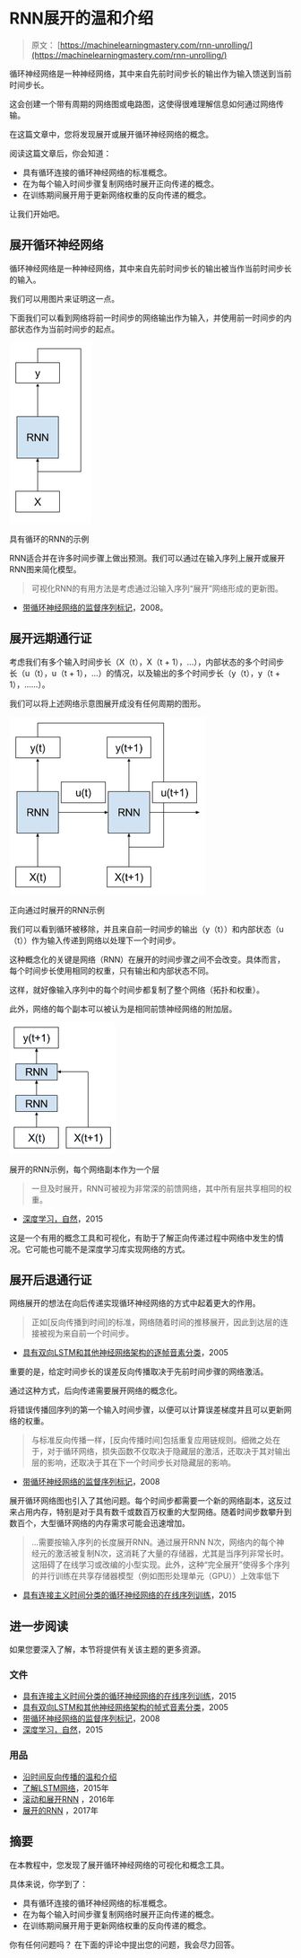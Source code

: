 # RNN展开的温和介绍

> 原文： [https://machinelearningmastery.com/rnn-unrolling/](https://machinelearningmastery.com/rnn-unrolling/)

循环神经网络是一种神经网络，其中来自先前时间步长的输出作为输入馈送到当前时间步长。

这会创建一个带有周期的网络图或电路图，这使得很难理解信息如何通过网络传输。

在这篇文章中，您将发现展开或展开循环神经网络的概念。

阅读这篇文章后，你会知道：

*   具有循环连接的循环神经网络的标准概念。
*   在为每个输入时间步骤复制网络时展开正向传递的概念。
*   在训练期间展开用于更新网络权重的反向传递的概念。

让我们开始吧。

## 展开循环神经网络

循环神经网络是一种神经网络，其中来自先前时间步长的输出被当作当前时间步长的输入。

我们可以用图片来证明这一点。

下面我们可以看到网络将前一时间步的网络输出作为输入，并使用前一时间步的内部状态作为当前时间步的起点。

![Example of an RNN with a cycle](img/9beaefe92f1f457ae3a2587594280e5e.jpg)

具有循环的RNN的示例

RNN适合并在许多时间步骤上做出预测。我们可以通过在输入序列上展开或展开RNN图来简化模型。

> 可视化RNN的有用方法是考虑通过沿输入序列“展开”网络形成的更新图。

- [带循环神经网络的监督序列标记](http://amzn.to/2upsSJ9)，2008。

## 展开远期通行证

考虑我们有多个输入时间步长（X（t），X（t + 1），...），内部状态的多个时间步长（u（t），u（t + 1），...）的情况，以及输出的多个时间步长（y（t），y（t + 1），......）。

我们可以将上述网络示意图展开成没有任何周期的图形。

![Example of Unrolled RNN on the forward pass](img/d4b878ddabc09392ef4048c560bbb833.jpg)

正向通过时展开的RNN示例

我们可以看到循环被移除，并且来自前一时间步的输出（y（t））和内部状态（u（t））作为输入传递到网络以处理下一个时间步。

这种概念化的关键是网络（RNN）在展开的时间步骤之间不会改变。具体而言，每个时间步长使用相同的权重，只有输出和内部状态不同。

这样，就好像输入序列中的每个时间步都复制了整个网络（拓扑和权重）。

此外，网络的每个副本可以被认为是相同前馈神经网络的附加层。

![Example of Unrolled RNN with each copy of the network as a layer](img/b121a9cd620aa55869eb48316e5b1b15.jpg)

展开的RNN示例，每个网络副本作为一个层

> 一旦及时展开，RNN可被视为非常深的前馈网络，其中所有层共享相同的权重。

- [深度学习，自然](https://www.nature.com/articles/nature14539.epdf)，2015

这是一个有用的概念工具和可视化，有助于了解正向传递过程中网络中发生的情况。它可能也可能不是深度学习库实现网络的方式。

## 展开后退通行证

网络展开的想法在向后传递实现循环神经网络的方式中起着更大的作用。

> 正如[反向传播到时间]的标准，网络随着时间的推移展开，因此到达层的连接被视为来自前一个时间步。

- [具有双向LSTM和其他神经网络架构的逐帧音素分类](ftp://ftp.idsia.ch/pub/juergen/nn_2005.pdf)，2005

重要的是，给定时间步长的误差反向传播取决于先前时间步骤的网络激活。

通过这种方式，后向传递需要展开网络的概念化。

将错误传播回序列的第一个输入时间步骤，以便可以计算误差梯度并且可以更新网络的权重。

> 与标准反向传播一样，[反向传播时间]包括重复应用链规则。细微之处在于，对于循环网络，损失函数不仅取决于隐藏层的激活，还取决于其对输出层的影响，还取决于其在下一个时间步长对隐藏层的影响。

- [带循环神经网络的监督序列标记](http://amzn.to/2upsSJ9)，2008

展开循环网络图也引入了其他问题。每个时间步都需要一个新的网络副本，这反过来占用内存，特别是对于具有数千或数百万权重的大型网络。随着时间步数攀升到数百个，大型循环网络的内存需求可能会迅速增加。

> ...需要按输入序列的长度展开RNN。通过展开RNN N次，网络内的每个神经元的激活被复制N次，这消耗了大量的存储器，尤其是当序列非常长时。这阻碍了在线学习或改编的小型实现。此外，这种“完全展开”使得多个序列的并行训练在共享存储器模型（例如图形处理单元（GPU））上效率低下

- [具有连接主义时间分类的循环神经网络的在线序列训练](https://arxiv.org/abs/1511.06841)，2015

## 进一步阅读

如果您要深入了解，本节将提供有关该主题的更多资源。

### 文件

*   [具有连接主义时间分类的循环神经网络的在线序列训练](https://arxiv.org/abs/1511.06841)，2015
*   [具有双向LSTM和其他神经网络架构的帧式音素分类](ftp://ftp.idsia.ch/pub/juergen/nn_2005.pdf)，2005
*   [带循环神经网络的监督序列标记](http://amzn.to/2upsSJ9)，2008
*   [深度学习，自然](https://www.nature.com/articles/nature14539.epdf)，2015

### 用品

*   [沿时间反向传播的温和介绍](http://machinelearningmastery.com/gentle-introduction-backpropagation-time/)
*   [了解LSTM网络](http://colah.github.io/posts/2015-08-Understanding-LSTMs/)，2015年
*   [滚动和展开RNN](https://shapeofdata.wordpress.com/2016/04/27/rolling-and-unrolling-rnns/) ，2016年
*   [展开的RNN](http://suriyadeepan.github.io/2017-01-07-unfolding-rnn/) ，2017年

## 摘要

在本教程中，您发现了展开循环神经网络的可视化和概念工具。

具体来说，你学到了：

*   具有循环连接的循环神经网络的标准概念。
*   在为每个输入时间步骤复制网络时展开正向传递的概念。
*   在训练期间展开用于更新网络权重的反向传递的概念。

你有任何问题吗？
在下面的评论中提出您的问题，我会尽力回答。